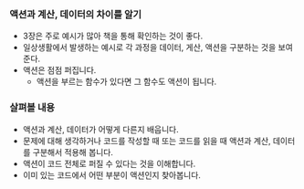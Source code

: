 ### 액션과 계산, 데이터의 차이를 알기
- 3장은 주로 예시가 많아 책을 통해 확인하는 것이 좋다.
- 일상생활에서 발생하는 예시로 각 과정을 데이터, 게산, 액션을 구분하는 것을 보여준다.
- 액션은 점점 퍼집니다.
  - 액션을 부르는 함수가 있다면 그 함수도 액션이 됩니다.  

### 살펴볼 내용
- 액션과 계산, 데이터가 어떻게 다른지 배웁니다.
- 문제에 대해 생각하거나 코드를 작성할 때 또는 코드를 읽을 때 액션과 계산, 데이터를 구분해서 적용해 봅니다.
- 액션이 코드 전체로 퍼질 수 있다는 것을 이해합니다.
- 이미 있는 코드에서 어떤 부분이 액션인지 찾아봅니다.
